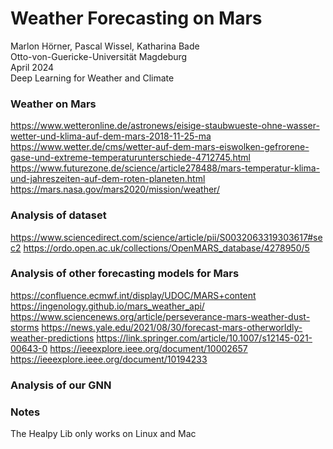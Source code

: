# Weather Forecasting on Mars

Marlon Hörner, Pascal Wissel, Katharina Bade\
Otto-von-Guericke-Universität Magdeburg\
April 2024\
Deep Learning for Weather and Climate

### Weather on Mars

https://www.wetteronline.de/astronews/eisige-staubwueste-ohne-wasser-wetter-und-klima-auf-dem-mars-2018-11-25-ma
https://www.wetter.de/cms/wetter-auf-dem-mars-eiswolken-gefrorene-gase-und-extreme-temperaturunterschiede-4712745.html
https://www.futurezone.de/science/article278488/mars-temperatur-klima-und-jahreszeiten-auf-dem-roten-planeten.html
https://mars.nasa.gov/mars2020/mission/weather/

### Analysis of dataset

https://www.sciencedirect.com/science/article/pii/S0032063319303617#sec2
https://ordo.open.ac.uk/collections/OpenMARS_database/4278950/5

### Analysis of other forecasting models for Mars

https://confluence.ecmwf.int/display/UDOC/MARS+content
https://ingenology.github.io/mars_weather_api/
https://www.sciencenews.org/article/perseverance-mars-weather-dust-storms
https://news.yale.edu/2021/08/30/forecast-mars-otherworldly-weather-predictions
https://link.springer.com/article/10.1007/s12145-021-00643-0
https://ieeexplore.ieee.org/document/10002657
https://ieeexplore.ieee.org/document/10194233

### Analysis of our GNN

### Notes

The Healpy Lib only works on Linux and Mac

